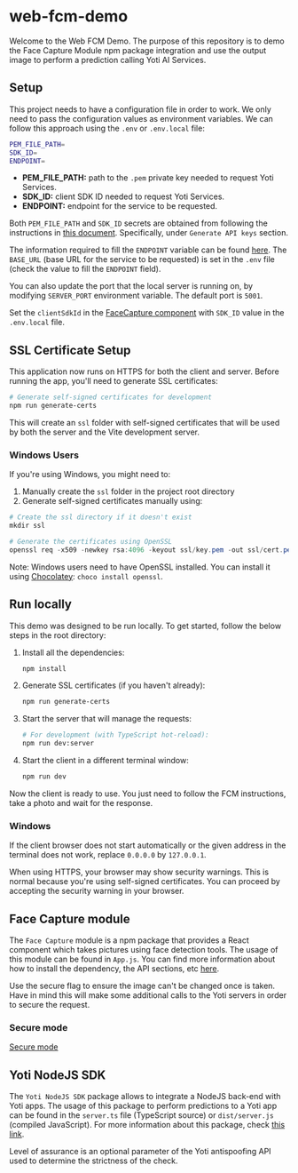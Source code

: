# web-fcm-demo

Welcome to the Web FCM Demo. The purpose of this repository is to demo the Face Capture Module npm package integration and use the output image to perform a prediction calling Yoti AI Services.

## Setup

This project needs to have a configuration file in order to work. We only need to pass the configuration values as environment variables. We can follow this approach using the `.env` or `.env.local` file:

```bash
PEM_FILE_PATH=
SDK_ID=
ENDPOINT=
```

- **PEM_FILE_PATH:** path to the `.pem` private key needed to request Yoti Services.
- **SDK_ID:** client SDK ID needed to request Yoti Services.
- **ENDPOINT:** endpoint for the service to be requested.

Both `PEM_FILE_PATH` and `SDK_ID` secrets are obtained from following the instructions in [this document](https://developers.yoti.com/yoti/getting-started-hub). Specifically, under `Generate API keys` section.

The information required to fill the `ENDPOINT` variable can be found [here](https://developers.yoti.com/age-estimation/integration-guide). The `BASE_URL` (base URL for the service to be requested) is set in the `.env` file (check the value to fill the `ENDPOINT` field).

You can also update the port that the local server is running on, by modifying `SERVER_PORT` environment variable. The default port is `5001`.

Set the `clientSdkId` in the [FaceCapture component](https://github.com/getyoti/web-fcm-demo/blob/04738a2a43258594872c28b6bced669c6789ad49/src/App.js#L117) with `SDK_ID` value in the `.env.local` file.

## SSL Certificate Setup

This application now runs on HTTPS for both the client and server. Before running the app, you'll need to generate SSL certificates:

```bash
# Generate self-signed certificates for development
npm run generate-certs
```

This will create an `ssl` folder with self-signed certificates that will be used by both the server and the Vite development server.

### Windows Users

If you're using Windows, you might need to:

1. Manually create the `ssl` folder in the project root directory
2. Generate self-signed certificates manually using:

```powershell
# Create the ssl directory if it doesn't exist
mkdir ssl

# Generate the certificates using OpenSSL
openssl req -x509 -newkey rsa:4096 -keyout ssl/key.pem -out ssl/cert.pem -days 365 -nodes -subj "/CN=localhost"
```

Note: Windows users need to have OpenSSL installed. You can install it using [Chocolatey](https://chocolatey.org/): `choco install openssl`.

## Run locally

This demo was designed to be run locally. To get started, follow the below steps in the root directory:

1. Install all the dependencies:

    ```bash
    npm install
    ```

2. Generate SSL certificates (if you haven't already):

    ```bash
    npm run generate-certs
    ```

3. Start the server that will manage the requests:

    ```bash
    # For development (with TypeScript hot-reload):
    npm run dev:server
    ```

4. Start the client in a different terminal window:

    ```bash
    npm run dev
    ```

Now the client is ready to use. You just need to follow the FCM instructions, take a photo and wait for the response.

### Windows

If the client browser does not start automatically or the given address in the terminal does not work, replace `0.0.0.0` by `127.0.0.1`.

When using HTTPS, your browser may show security warnings. This is normal because you're using self-signed certificates. You can proceed by accepting the security warning in your browser.

## Face Capture module

The `Face Capture` module is a npm package that provides a React component which takes pictures using face detection tools.
The usage of this module can be found in `App.js`. You can find more information about how to install the dependency, the API sections, etc [here](https://www.npmjs.com/package/@getyoti/react-face-capture).

Use the secure flag to ensure the image can't be changed once is taken. Have in mind this will make some additional calls to the Yoti servers in order to secure the request.

### Secure mode

[Secure mode](./docs/secure-mode.md)

## Yoti NodeJS SDK

The `Yoti NodeJS SDK` package allows to integrate a NodeJS back-end with Yoti apps. The usage of this package to perform predictions to a Yoti app can be found in the `server.ts` file (TypeScript source) or `dist/server.js` (compiled JavaScript). For more information about this package, check [this link](https://www.npmjs.com/package/yoti).

Level of assurance is an optional parameter of the Yoti antispoofing API used to determine the strictness of the check.

